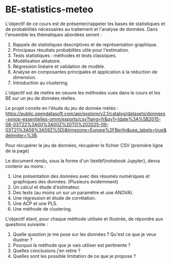 # BE-statistics-meteo

L'objectif de ce cours est de présenter/rappeler les bases de statistiques et de probabilités nécessaires au traitement et l'analyse de données. Dans l'ensemble les thématiques abordées seront :
1) Rappels de statistiques descriptives et de représentation graphique. 
2) Principaux résultats probabilites utile pour l'estimation.
3) Tests statistiques : méthodes et tests classiques.
4) Modélisation aléatoire.
5) Régression linéaire et validation de modèle.
6) Analyse en composantes principales et application à la réduction de dimension.
7) Introduction au clustering.

L'objectif est de mettre en oeuvre les méthodes vues dans le cours et les BE sur un jeu de données réelles.

Le projet consite en l'étude du jeu de donnée météo : https://public.opendatasoft.com/api/explore/v2.1/catalog/datasets/donnees-synop-essentielles-omm/exports/csv?lang=fr&qv1=(date%3A%5B2015-08-03T22%3A00%3A00Z%20TO%202025-09-03T21%3A59%3A59Z%5D)&timezone=Europe%2FBerlin&use_labels=true&delimiter=%3B.

Pour récupérer le jeu de données, récupérer le fichier CSV (première ligne de la page)

Le document rendu, sous la forme d'un \textbf{notebook Jupyter}, devra contenir au moins :

1. Une présentation des données avec des résumés numériques et graphiques des données. (Plusieurs évidemment)
2. Un calcul et étude d'estimateur.
3. Des tests (au moins un sur un paramètre et une ANOVA).
4. Une régression et étude de corrélation.
5. Une ACP et une PLS.
6. Une méthode de clustering.

L'objectif étant, pour chaque méthode utilisée et illustrée, de répondre aux questions suivante :

1. Quelle question je me pose sur les données ? Qu'est ce que je veux illustrer ? 
2. Pourquoi la méthode que je vais utiliser est pertinente ? 
3. Quelles conclusions j'en retire ? 
4. Quelles sont les possible limitation de ce que je propose ? 

